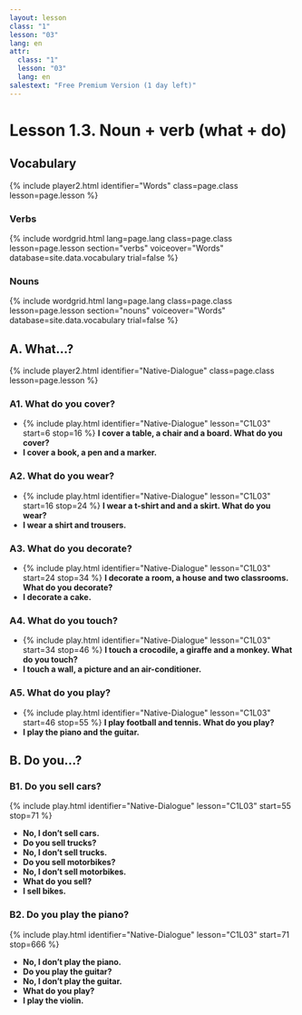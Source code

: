 ```yaml
---
layout: lesson
class: "1"
lesson: "03"
lang: en
attr:
  class: "1"
  lesson: "03"
  lang: en
salestext: "Free Premium Version (1 day left)"
---
```


# Lesson 1.3. Noun + verb (what + do)

## Vocabulary
{% include player2.html identifier="Words" class=page.class lesson=page.lesson %}


### Verbs

{% include wordgrid.html lang=page.lang
		class=page.class 
		lesson=page.lesson 
		section="verbs"
		voiceover="Words"
		database=site.data.vocabulary 
		trial=false %}

### Nouns
{% include wordgrid.html lang=page.lang
		class=page.class 
		lesson=page.lesson 
		section="nouns"
		voiceover="Words"
		database=site.data.vocabulary 
		trial=false %}



## A. What...?    
{% include player2.html identifier="Native-Dialogue" class=page.class lesson=page.lesson %}


### A1. What do you cover?   

- {% include play.html identifier="Native-Dialogue" lesson="C1L03" start=6 stop=16 %} __I cover a table, a chair and a board. What do you cover?__   
- __I cover a book, a pen and a marker.__   

### A2. What do you wear?   

- {% include play.html identifier="Native-Dialogue" lesson="C1L03" start=16 stop=24 %}  __I wear a t-shirt and and a skirt. What do you wear?__   
- __I wear a shirt and trousers.__   

### A3. What do you decorate?   

-  {% include play.html identifier="Native-Dialogue" lesson="C1L03" start=24 stop=34 %} __I decorate a room, a house and two classrooms. What do you decorate?__   
- __I decorate a cake.__   

### A4. What do you touch?   

- {% include play.html identifier="Native-Dialogue" lesson="C1L03" start=34 stop=46 %} __I touch a crocodile, a giraffe and a monkey. What do you touch?__   
- __I touch a wall, a picture and an air-conditioner.__   

### A5. What do you play?   

- {% include play.html identifier="Native-Dialogue" lesson="C1L03" start=46 stop=55 %}  __I play football and tennis. What do you play?__   
- __I play the piano and the guitar.__   

## B. Do you…?    


### B1. Do you sell cars?   
{% include play.html identifier="Native-Dialogue" lesson="C1L03" start=55 stop=71 %} 
- __No, I don’t sell cars.__   
- __Do you sell trucks?__   
- __No, I don’t sell trucks.__   
- __Do you sell motorbikes?__   
- __No, I don’t sell motorbikes.__   
- __What do you sell?__   
- __I sell bikes.__   

###   B2.  Do you play the piano?   
{% include play.html identifier="Native-Dialogue" lesson="C1L03" start=71 stop=666 %}
- __No, I don’t play the piano.__   
- __Do you play the guitar?__   
- __No, I don’t play the guitar.__   
- __What do you play?__   
- __I play the violin.__   